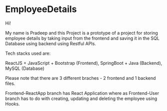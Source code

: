 # EmployeeDetails


Hi! 

My name is Pradeep and this Project is a prototype of a project for storing employee details by taking input from the frontend
and saving it in the SQL Database using backend using Restful APIs.

Tech stacks used are:

ReactJS + JavaScript + Bootstrap (Frontend),
SpringBoot + Java  (Backend),
MySQL (Database)

Please note that there are 3 different braches - 2 frontend and 1 backend files.

Frontend-ReactApp branch has React Application where as Frontend-User branch has to do with creating, updating and deleting the employee using Hooks. 
